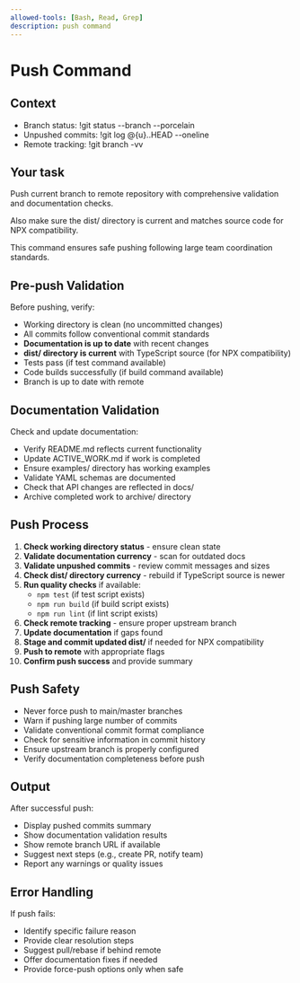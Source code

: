 ```yaml
---
allowed-tools: [Bash, Read, Grep]
description: push command
---
```


# Push Command

## Context
- Branch status: !git status --branch --porcelain
- Unpushed commits: !git log @{u}..HEAD --oneline
- Remote tracking: !git branch -vv

## Your task
Push current branch to remote repository with comprehensive validation and documentation checks. 

Also make sure the dist/ directory is current and matches source code for NPX compatibility. 

This command ensures safe pushing following large team coordination standards.

## Pre-push Validation
Before pushing, verify:
- Working directory is clean (no uncommitted changes)
- All commits follow conventional commit standards
- **Documentation is up to date** with recent changes
- **dist/ directory is current** with TypeScript source (for NPX compatibility)
- Tests pass (if test command available)
- Code builds successfully (if build command available)
- Branch is up to date with remote

## Documentation Validation
Check and update documentation:
- Verify README.md reflects current functionality
- Update ACTIVE_WORK.md if work is completed
- Ensure examples/ directory has working examples
- Validate YAML schemas are documented
- Check that API changes are reflected in docs/
- Archive completed work to archive/ directory

## Push Process
1. **Check working directory status** - ensure clean state
2. **Validate documentation currency** - scan for outdated docs
3. **Validate unpushed commits** - review commit messages and sizes
4. **Check dist/ directory currency** - rebuild if TypeScript source is newer
5. **Run quality checks** if available:
   - `npm test` (if test script exists)
   - `npm run build` (if build script exists)
   - `npm run lint` (if lint script exists)
6. **Check remote tracking** - ensure proper upstream branch
7. **Update documentation** if gaps found
8. **Stage and commit updated dist/** if needed for NPX compatibility
9. **Push to remote** with appropriate flags
10. **Confirm push success** and provide summary

## Push Safety
- Never force push to main/master branches
- Warn if pushing large number of commits
- Validate conventional commit format compliance
- Check for sensitive information in commit history
- Ensure upstream branch is properly configured
- Verify documentation completeness before push

## Output
After successful push:
- Display pushed commits summary
- Show documentation validation results
- Show remote branch URL if available
- Suggest next steps (e.g., create PR, notify team)
- Report any warnings or quality issues

## Error Handling
If push fails:
- Identify specific failure reason
- Provide clear resolution steps
- Suggest pull/rebase if behind remote
- Offer documentation fixes if needed
- Provide force-push options only when safe
